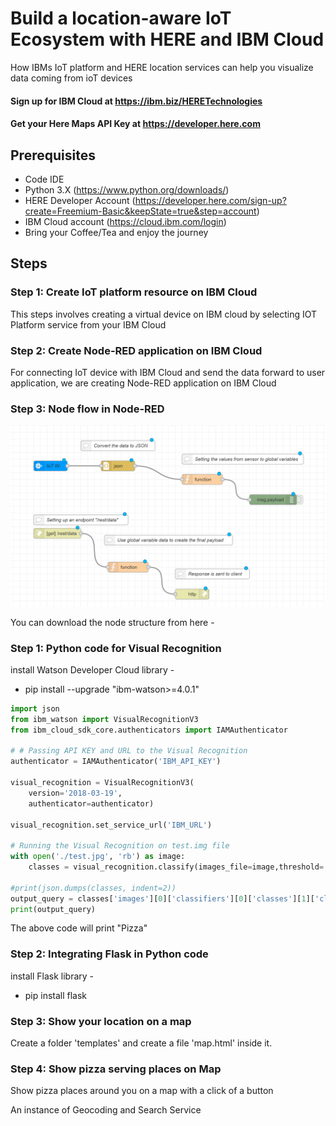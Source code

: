 # Build a location-aware IoT Ecosystem with HERE and IBM Cloud

How IBMs IoT platform and HERE location services can help you visualize data coming from ioT devices

#### Sign up for IBM Cloud at https://ibm.biz/HERETechnologies
#### Get your Here Maps API Key at https://developer.here.com

## Prerequisites

- Code IDE
- Python 3.X (https://www.python.org/downloads/)
- HERE Developer Account (https://developer.here.com/sign-up?create=Freemium-Basic&keepState=true&step=account)
- IBM Cloud account (https://cloud.ibm.com/login)
- Bring your Coffee/Tea and enjoy the journey 

## Steps

### Step 1: Create IoT platform resource on IBM Cloud

This steps involves creating a virtual device on IBM cloud by selecting IOT Platform service from your IBM Cloud

### Step 2: Create Node-RED application on IBM Cloud

For connecting IoT device with IBM Cloud and send the data forward to user application, we are creating Node-RED application on IBM Cloud

### Step 3: Node flow in Node-RED

![Arch](/imgs/flow.PNG)

You can download the node structure from here - 

### Step 1: Python code for Visual Recognition

install Watson Developer Cloud library -
- pip install --upgrade "ibm-watson>=4.0.1"

```python
import json
from ibm_watson import VisualRecognitionV3
from ibm_cloud_sdk_core.authenticators import IAMAuthenticator

# # Passing API KEY and URL to the Visual Recognition
authenticator = IAMAuthenticator('IBM_API_KEY')

visual_recognition = VisualRecognitionV3(
    version='2018-03-19',
    authenticator=authenticator)

visual_recognition.set_service_url('IBM_URL') 

# Running the Visual Recognition on test.img file
with open('./test.jpg', 'rb') as image: 
    classes = visual_recognition.classify(images_file=image,threshold='0.6',classifier_ids='food').get_result()

#print(json.dumps(classes, indent=2))	
output_query = classes['images'][0]['classifiers'][0]['classes'][1]['class']
print(output_query)  
```
The above code will print "Pizza"

### Step 2: Integrating Flask in Python code

install Flask library -
- pip install flask


### Step 3: Show your location on a map

Create a folder 'templates' and create a file 'map.html' inside it.


### Step 4: Show pizza serving places on Map

Show pizza places around you on a map with a click of a button

An instance of Geocoding and Search Service


